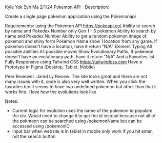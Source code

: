 Kyle Yok Eyh Ma
2/1/24
Pokemon API - 
Description:

Create a single page pokemon application using the Pokemonapi

Requirements:
using the Pokemon API https://pokeapi.co/
Ability to search by name and Pokedex Number
only Gen 1 - 5 pokemon
Ability to search by name and Pokedex Number
Ability to get a random pokemon
image of pokemon and shiny form
Pokemon Name
show 1 location from any game. If pokemon doesn't have a location, have it return "N/A"
Element Typing
All possible abilities
All possible moves
Show Evolutionary Paths, if pokemon doesn't have an evolutionary path, have it return "N/A"
And a Favorites list
Fully Responsive using Tailwind CSS https://tailwindcss.com
Have a Prototype in Figma (Desktop, Tablet, Mobile) 


Peer Reviewer: Jared Ly
Review: The site looks great and there are not many issues with it, code is also very well written. When you click the favorites btn it seems to have two undefined pokemon but other than that it works fine. I love how the evolutions look like



Notes:
+ Current logic for evolution uses the name of the pokemon to populate the div. Would need to change it to get the id instead because not all of the pokmeon can be searched using /pokemonName but can be accessed using /pokemonID. 
+ input bar when website is in tablet in mobile only work if you hit enter, not the search button
